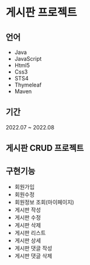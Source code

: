 # 게시판 프로젝트
## 언어
- Java
- JavaScript
- Html5
- Css3
- STS4
- Thymeleaf
- Maven
## 기간
2022.07 ~ 2022.08
## 게시판 CRUD 프로젝트
## 구현기능 
- 회원가입
- 회원수정
- 회원정보 조회(마이페이지)
- 게시판 작성
- 게시판 수정
- 게시판 삭제
- 게시판 리스트
- 게시판 상세
- 게시판 댓글 작성
- 게시판 댓글 삭제
  
